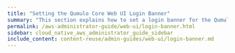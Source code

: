 ```yaml
---
title: "Setting the Qumulo Core Web UI Login Banner"
summary: "This section explains how to set a login banner for the Qumulo Core Web UI."
permalink: /aws-administrator-guide/web-ui/login-banner.html
sidebar: cloud_native_aws_administrator_guide_sidebar
include_content: content-reuse/admin-guides/web-ui/login-banner.md
---
```



